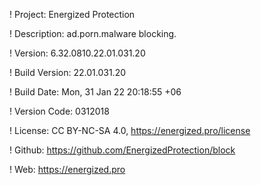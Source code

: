 ! Project: Energized Protection

! Description: ad.porn.malware blocking.

! Version: 6.32.0810.22.01.031.20

! Build Version: 22.01.031.20

! Build Date: Mon, 31 Jan 22 20:18:55 +06

! Version Code: 0312018

! License: CC BY-NC-SA 4.0, https://energized.pro/license

! Github: https://github.com/EnergizedProtection/block

! Web: https://energized.pro
